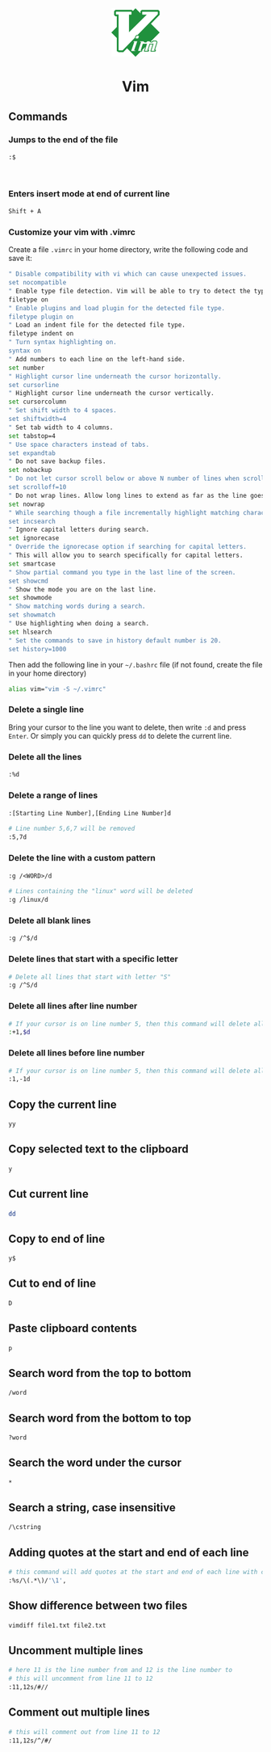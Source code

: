 <div align="center">
  <a href="https://www.vim.org/">
    <img alt="vim" src="../logos/vim.png"/>
  </a>
  <h1>Vim</h1>
</div>

## Commands

### Jumps to the end of the file

```sh
:$
```

<br>

### Enters insert mode at end of current line

```sh
Shift + A
```

### Customize your vim with .vimrc

Create a file `.vimrc` in your home directory, write the following code and save it:

```sh
" Disable compatibility with vi which can cause unexpected issues.
set nocompatible
" Enable type file detection. Vim will be able to try to detect the type of file in use.
filetype on
" Enable plugins and load plugin for the detected file type.
filetype plugin on
" Load an indent file for the detected file type.
filetype indent on
" Turn syntax highlighting on.
syntax on
" Add numbers to each line on the left-hand side.
set number
" Highlight cursor line underneath the cursor horizontally.
set cursorline
" Highlight cursor line underneath the cursor vertically.
set cursorcolumn
" Set shift width to 4 spaces.
set shiftwidth=4
" Set tab width to 4 columns.
set tabstop=4
" Use space characters instead of tabs.
set expandtab
" Do not save backup files.
set nobackup
" Do not let cursor scroll below or above N number of lines when scrolling.
set scrolloff=10
" Do not wrap lines. Allow long lines to extend as far as the line goes.
set nowrap
" While searching though a file incrementally highlight matching characters as you type.
set incsearch
" Ignore capital letters during search.
set ignorecase
" Override the ignorecase option if searching for capital letters.
" This will allow you to search specifically for capital letters.
set smartcase
" Show partial command you type in the last line of the screen.
set showcmd
" Show the mode you are on the last line.
set showmode
" Show matching words during a search.
set showmatch
" Use highlighting when doing a search.
set hlsearch
" Set the commands to save in history default number is 20.
set history=1000
```

Then add the following line in your `~/.bashrc` file (if not found, create the file in your home directory)

```sh
alias vim="vim -S ~/.vimrc"
```

### Delete a single line

Bring your cursor to the line you want to delete, then write `:d` and press `Enter`. Or simply you can quickly press `dd` to delete the current line.

### Delete all the lines

```sh
:%d
```

### Delete a range of lines

`:[Starting Line Number],[Ending Line Number]d`

```sh
# Line number 5,6,7 will be removed
:5,7d
```

### Delete the line with a custom pattern

`:g /<WORD>/d`

```sh
# Lines containing the "linux" word will be deleted
:g /linux/d
```

### Delete all blank lines

```sh
:g /^$/d
```

### Delete lines that start with a specific letter

```sh
# Delete all lines that start with letter "S"
:g /^S/d
```

### Delete all lines after line number

```sh
# If your cursor is on line number 5, then this command will delete all lines below line number 5
:+1,$d
```

### Delete all lines before line number

```sh
# If your cursor is on line number 5, then this command will delete all lines before line number 5
:1,-1d
```

## Copy the current line

```sh
yy
```

## Copy selected text to the clipboard

```sh
y
```

## Cut current line

```sh
dd
```

## Copy to end of line

```sh
y$
```

## Cut to end of line

```sh
D
```

## Paste clipboard contents

```sh
p
```

## Search word from the top to bottom

```sh
/word
```

## Search word from the bottom to top

```sh
?word
```

## Search the word under the cursor

```sh
*
```

## Search a string, case insensitive

```sh
/\cstring
```

## Adding quotes at the start and end of each line

```sh
# this command will add quotes at the start and end of each line with comma at the end
:%s/\(.*\)/'\1',
```

## Show difference between two files

```sh
vimdiff file1.txt file2.txt
```

## Uncomment multiple lines

```sh
# here 11 is the line number from and 12 is the line number to
# this will uncomment from line 11 to 12
:11,12s/#//
```

## Comment out multiple lines

```sh
# this will comment out from line 11 to 12
:11,12s/^/#/
```
